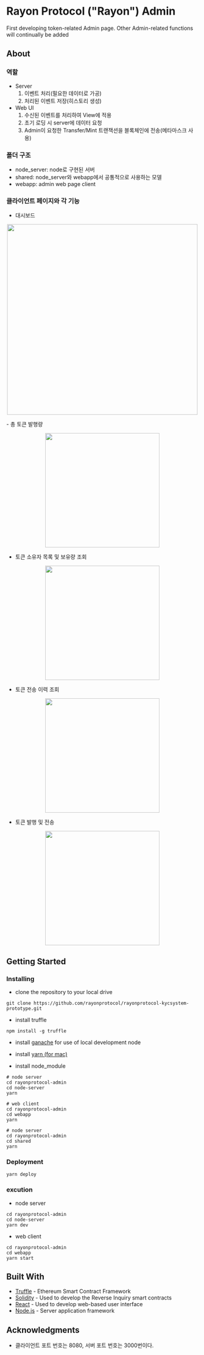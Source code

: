 # Rayon Protocol ("Rayon") Admin
First developing token-related Admin page. Other Admin-related functions will continually be added

## About

### 역할
 - Server
     1. 이벤트 처리(필요한 데이터로 가공)
     2. 처리된 이벤트 저장(히스토리 생성)
 - Web UI
     1. 수신된 이벤트를 처리하여 View에 적용
     2. 초기 로딩 시 server에 데이터 요청
     3. Admin이 요청한 Transfer/Mint 트랜잭션을 블록체인에 전송(메타마스크 사용)
     
### 폴더 구조

- node_server: node로 구현된 서버
- shared: node_server와 webapp에서 공통적으로 사용하는 모델
- webapp: admin web page client

### 클라이언트 페이지와 각 기능

- 대시보드
<p align="center">
    <img src="https://user-images.githubusercontent.com/20614643/43829054-074d9caa-9b39-11e8-9d0e-8a5bc561cf0d.png" width="500px">
</p>
- 총 토큰 발행량
<p align="center">
    <img src="https://user-images.githubusercontent.com/20614643/43829078-1485f0b6-9b39-11e8-86d1-b54a37092510.png" width="300px">
</p>

- 토큰 소유자 목록 및 보유량 조회
<p align="center">
    <img src="https://user-images.githubusercontent.com/20614643/43829102-1ddba73c-9b39-11e8-8506-826f9ef6e47e.png" width="300px">
</p>

- 토큰 전송 이력 조회
<p align="center">
    <img src="https://user-images.githubusercontent.com/20614643/43829120-27ada26a-9b39-11e8-87a8-5e9e6e049bb7.png" width="300px">
</p>

- 토큰 발행 및 전송
<p align="center">
    <img src="https://user-images.githubusercontent.com/20614643/43829137-327ee3f2-9b39-11e8-8f1c-b3105fee73d3.png" width="300px">
</p>
 
## Getting Started

### Installing

- clone the repository to your local drive

```
git clone https://github.com/rayonprotocol/rayonprotocol-kycsystem-prototype.git
```

- install truffle

```
npm install -g truffle
```

- install [ganache](http://truffleframework.com/ganache/) for use of local development node

- install [yarn (for mac)](https://yarnpkg.com/lang/en/docs/install/#mac-stable)

- install node_module

```
# node server
cd rayonprotocol-admin
cd node-server
yarn

# web client
cd rayonprotocol-admin
cd webapp
yarn

# node server
cd rayonprotocol-admin
cd shared
yarn
```

### Deployment

```
yarn deploy
```

### excution

- node server

```
cd rayonprotocol-admin
cd node-server
yarn dev
```

- web client

```
cd rayonprotocol-admin
cd webapp
yarn start
```

## Built With
* [Truffle](https://truffleframework.com/) - Ethereum Smart Contract Framework
* [Solidity](https://github.com/ethereum/solidity) - Used to develop the Reverse Inquiry smart contracts
* [React](https://reactjs.org/) - Used to develop web-based user interface
* [Node.js](https://nodejs.org/en/) - Server application framework

## Acknowledgments
* 클라이언트 포트 번호는 8080, 서버 포트 번호는 3000번이다.
